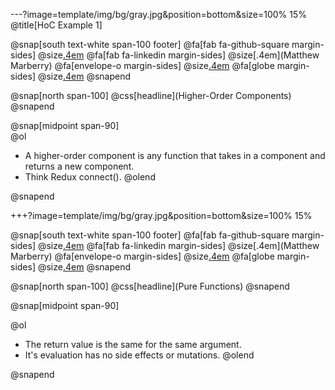---?image=template/img/bg/gray.jpg&position=bottom&size=100% 15%
@title[HoC Example 1]

@snap[south text-white span-100 footer]
@fa[fab fa-github-square margin-sides]
@size[.4em](marberrym)
@fa[fab fa-linkedin margin-sides]
@size[.4em](Matthew Marberry)
@fa[envelope-o margin-sides]
@size[.4em](marberrym@gmail.com)
@fa[globe margin-sides]
@size[.4em](matthew-marberry.com)
@snapend

@snap[north span-100]
@css[headline](Higher-Order Components)
@snapend

@snap[midpoint span-90]
<br>
@ol 
- A higher-order component is any function that takes in a component and returns a new component.
- Think Redux connect().
@olend

@snapend


+++?image=template/img/bg/gray.jpg&position=bottom&size=100% 15%

@snap[south text-white span-100 footer]
@fa[fab fa-github-square margin-sides]
@size[.4em](marberrym)
@fa[fab fa-linkedin margin-sides]
@size[.4em](Matthew Marberry)
@fa[envelope-o margin-sides]
@size[.4em](marberrym@gmail.com)
@fa[globe margin-sides]
@size[.4em](matthew-marberry.com)
@snapend

@snap[north span-100]
@css[headline](Pure Functions)
@snapend

@snap[midpoint span-90]
<br>

@ol
- The return value is the same for the same argument.
- It's evaluation has no side effects or mutations.
@olend

@snapend

